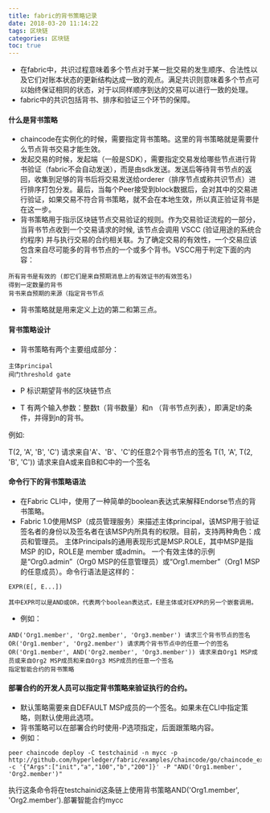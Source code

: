 ```yaml
---
title: fabric的背书策略记录
date: 2018-03-20 11:14:22
tags: 区块链
categories: 区块链
toc: true
---
```


- 在fabric中，共识过程意味着多个节点对于某一批交易的发生顺序、合法性以及它们对账本状态的更新结构达成一致的观点。满足共识则意味着多个节点可以始终保证相同的状态，对于以同样顺序到达的交易可以进行一致的处理。
- fabric中的共识包括背书、排序和验证三个环节的保障。

<!-- more -->
#### 什么是背书策略
- chaincode在实例化的时候，需要指定背书策略。这里的背书策略就是需要什么节点背书交易才能生效。
- 发起交易的时候，发起端（一般是SDK），需要指定交易发给哪些节点进行背书验证（fabric不会自动发送），而是由sdk发送。发送后等待背书节点的返回，收集到足够的背书后将交易发送给orderer（排序节点或称共识节点）进行排序打包分发。最后，当每个Peer接受到block数据后，会对其中的交易进行验证，如果交易不符合背书策略，就不会在本地生效，所以真正验证背书是在这一步。
- 背书策略用于指示区块链节点交易验证的规则。作为交易验证流程的一部分，当背书节点收到一个交易请求的时候, 该节点会调用 VSCC (验证用途的系统合约程序) 并与执行交易的合约相关联。为了确定交易的有效性，一个交易应该包含来自尽可能多的背书节点的一个或多个背书。VSCC用于判定下面的内容：

```
所有背书是有效的 (即它们是来自预期消息上的有效证书的有效签名)
得到一定数量的背书
背书来自预期的来源（指定背书节点
```
- 背书策略就是用来定义上边的第二和第三点。

#### 背书策略设计

- 背书策略有两个主要组成部分：

```
主体principal
阀门threshold gate
```
- P 标识期望背书的区块链节点

- T 有两个输入参数：整数t（背书数量）和n （背书节点列表），即满足t的条件，并得到n的背书。

例如:

T(2, 'A', 'B', 'C') 请求来自'A'、'B'、'C'的任意2个背书节点的签名
T(1, 'A', T(2, 'B', 'C')) 请求来自A或来自B和C中的一个签名

#### 命令行下的背书策略语法

- 在Fabric CLI中，使用了一种简单的boolean表达式来解释Endorse节点的背书策略。
- Fabric 1.0使用MSP（成员管理服务）来描述主体principal，该MSP用于验证签名者的身份以及签名者在该MSP内所具有的权限。目前，支持两种角色：成员和管理员。 主体Principals的通用表现形式是MSP.ROLE，其中MSP是指MSP 的ID，ROLE是 member 或admin。 一个有效主体的示例是“Org0.admin”（Org0 MSP的任意管理员）或“Org1.member”（Org1 MSP的任意成员）。命令行语法是这样的：

```
EXPR(E[, E...])

其中EXPR可以是AND或OR，代表两个boolean表达式，E是主体或对EXPR的另一个嵌套调用。

```
- 例如：
```
AND('Org1.member', 'Org2.member', 'Org3.member') 请求三个背书节点的签名
OR('Org1.member', 'Org2.member') 请求两个背书节点中的任意一个的签名
OR('Org1.member', AND('Org2.member', 'Org3.member')) 请求来自Org1 MSP成员或来自Org2 MSP成员和来自Org3 MSP成员的任意一个签名
指定智能合约的背书策略
```

#### 部署合约的开发人员可以指定背书策略来验证执行的合约。

- 默认策略需要来自DEFAULT MSP成员的一个签名。如果未在CLI中指定策略，则默认使用此选项。
- 背书策略可以在部署合约时使用-P选项指定，后面跟策略内容。
- 例如：
```
peer chaincode deploy -C testchainid -n mycc -p http://github.com/hyperledger/fabric/examples/chaincode/go/chaincode_example02 -c '{"Args":["init","a","100","b","200"]}' -P "AND('Org1.member', 'Org2.member')"
```
执行这条命令将在testchainid这条链上使用背书策略AND('Org1.member', 'Org2.member').部署智能合约mycc